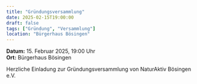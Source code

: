 ```yaml
---
title: "Gründungsversammlung"
date: 2025-02-15T19:00:00
draft: false
tags: ["Gründung", "Versammlung"]
location: "Bürgerhaus Bösingen"
---
```


**Datum:** 15. Februar 2025, 19:00 Uhr  
**Ort:** Bürgerhaus Bösingen  

Herzliche Einladung zur Gründungsversammlung von NaturAktiv Bösingen e.V.